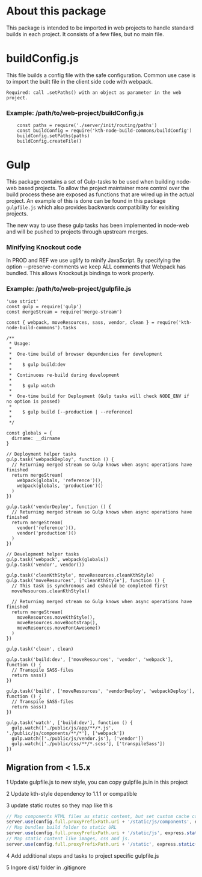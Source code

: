 # About this package
This package is intended to be imported in web projects to handle standard builds in each project. It consists of a few files, but no main file.

# buildConfig.js
This file builds a config file with the safe configuration.
Common use case is to import the built file in the client side code with webpack.

`Required: call .setPaths() with an object as parameter in the web project.`

### Example: /path/to/web-project/buildConfig.js
```
	const paths = require('./server/init/routing/paths')
	const buildConfig = require('kth-node-build-commons/buildConfig')
	buildConfig.setPaths(paths)
	buildConfig.createFile()
```

# Gulp
This package contains a set of Gulp-tasks to be used when building node-web based projects. To allow the project maintainer more control over the build process these are exposed as functions that are wired up in the actual project. An example of this is done can be found in this package `gulpfile.js` which also provides backwards compatibility for exisiting projects.

The new way to use these gulp tasks has been implemented in node-web and will be pushed to projects through upstream merges.

### Minifying Knockout code
In PROD and REF we use uglify to minify JavaScript. By specifying the option --preserve-comments we keep ALL comments that
Webpack has bundled. This allows Knockout.js bindings to work properly.

### Example: /path/to/web-project/gulpfile.js

```
'use strict'
const gulp = require('gulp')
const mergeStream = require('merge-stream')

const { webpack, moveResources, sass, vendor, clean } = require('kth-node-build-commons').tasks

/**
 * Usage:
 *
 *  One-time build of browser dependencies for development
 *
 *    $ gulp build:dev
 *
 *  Continuous re-build during development
 *
 *    $ gulp watch
 *
 *  One-time build for Deployment (Gulp tasks will check NODE_ENV if no option is passed)
 *
 *    $ gulp build [--production | --reference]
 *
 */

const globals = {
  dirname: __dirname
}

// Deployment helper tasks
gulp.task('webpackDeploy', function () {
  // Returning merged stream so Gulp knows when async operations have finished
  return mergeStream(
    webpack(globals, 'reference')(),
    webpack(globals, 'production')()
  )
})

gulp.task('vendorDeploy', function () {
  // Returning merged stream so Gulp knows when async operations have finished
  return mergeStream(
    vendor('reference')(),
    vendor('production')()
  )
})

// Development helper tasks
gulp.task('webpack', webpack(globals))
gulp.task('vendor', vendor())

gulp.task('cleanKthStyle', moveResources.cleanKthStyle)
gulp.task('moveResources', ['cleanKthStyle'], function () {
  // This task is synchronous and cshould be completed first
  moveResources.cleanKthStyle()

  // Returning merged stream so Gulp knows when async operations have finished
  return mergeStream(
    moveResources.moveKthStyle(),
    moveResources.moveBootstrap(),
    moveResources.moveFontAwesome()
  )
})

gulp.task('clean', clean)

gulp.task('build:dev', ['moveResources', 'vendor', 'webpack'], function () {
  // Transpile SASS-files
  return sass()
})

gulp.task('build', ['moveResources', 'vendorDeploy', 'webpackDeploy'], function () {
  // Transpile SASS-files
  return sass()
})

gulp.task('watch', ['build:dev'], function () {
  gulp.watch(['./public/js/app/**/*.js', './public/js/components/**/*'], ['webpack'])
  gulp.watch(['./public/js/vendor.js'], ['vendor'])
  gulp.watch(['./public/css/**/*.scss'], ['transpileSass'])
})

```

## Migration from < 1.5.x

1 Update gulpfile.js to new style, you can copy gulpfile.js.in in this project

2 Update kth-style dependency to 1.1.1 or compatible

3 update static routes so they map like this

```JavaScript
// Map components HTML files as static content, but set custom cache control header, currently no-cache to force If-modified-since/Etag check.
server.use(config.full.proxyPrefixPath.uri + '/static/js/components', express.static('./dist/js/components', { setHeaders: setCustomCacheControl }))
// Map bundles build folder to static URL
server.use(config.full.proxyPrefixPath.uri + '/static/js', express.static(`./dist/js/${getEnv()}`))
// Map static content like images, css and js.
server.use(config.full.proxyPrefixPath.uri + '/static', express.static('./dist'))
```

4 Add additional steps and tasks to project specific gulpfile.js

5 Ingore dist/ folder in .gitignore
